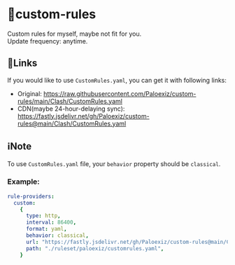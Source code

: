 # 📜custom-rules
Custom rules for myself, maybe not fit for you.  
Update frequency: anytime.  
## 🔗Links  
If you would like to use `CustomRules.yaml`, you can get it with following links:  
- Original: https://raw.githubusercontent.com/Paloexiz/custom-rules/main/Clash/CustomRules.yaml  
- CDN(maybe 24-hour-delaying sync): https://fastly.jsdelivr.net/gh/Paloexiz/custom-rules@main/Clash/CustomRules.yaml  
## ℹ️Note
To use `CustomRules.yaml` file, your `behavior` property should be `classical`.  
### Example:  
```yaml
rule-providers:
  custom:
    {
      type: http,
      interval: 86400,
      format: yaml,
      behavior: classical,
      url: "https://fastly.jsdelivr.net/gh/Paloexiz/custom-rules@main/Clash/CustomRules.yaml",
      path: "./ruleset/paloexiz/customrules.yaml",
    }
```
